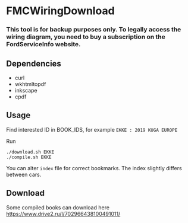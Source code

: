 # FMCWiringDownload

### This tool is for backup purposes only. To legally access the wiring diagram, you need to buy a subscription on the FordServiceInfo website.

## Dependencies
- curl
- wkhtmltopdf
- inkscape
- cpdf

## Usage
Find interested ID in BOOK_IDS, for example `EKKE : 2019 KUGA EUROPE`

Run
``` 
./download.sh EKKE
./compile.sh EKKE
```

You can alter `index` file for correct bookmarks. The index slightly differs between cars.

## Download
Some compiled books can download here https://www.drive2.ru/l/702966438100491011/
